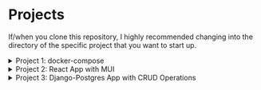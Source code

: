 # Projects
If/when you clone this repository, I highly recommended changing into the directory of the specific project that you want to start up.
<details>
  <summary>Project 1: docker-compose</summary>
  <ul>

  ## Project 1: docker-compose
  This project focused on creating a simple HTML, CSS, and/or JavaScript page that displays "Hello BeyondMD!". Then dockerize
  and run using docker-compose.

  ---
  ### Installation & Running
  Ensure that you have docker and docker-compose installed. I also recommend installing Docker Desktop.

  Within your terminal you can type in `docker-compose up`. After that, go to your web browser and type in `localhost:8000`.
    <details>
      <summary>Project 1 - Images</summary>
      <br></br>
      ![image#1](https://i.imgur.com/eLl6Cjj.png)
      ![image#2](https://i.imgur.com/U0bh3T3.png)
    </details>
  </ul>
</details>
<details>
  <summary>Project 2: React App with MUI</summary>
  <ul>

  ## Project 2: React App with MUI
  This project focused on creating a React app using MUI with different features. In this case, it's able to display "Hello BeyondMD", display my resume (I did not upload my resume), and display data from a free 3rd party API.

  ---
  ### Installation
  When you clone this repository you are missing two things. Those two things are node_modules folder and .env file.

  In your terminal type in `npm ci` to get your node_modules folder.

  Your .env file only will contain one variable. Ensure the .env file is in project 2 directory.
  * `REACT_APP_OPENWEATHERMAP_API="ENTER YOUR OPEN WEATHER MAP API KEY HERE"`
  <br></br>
 
  If you have your node_modules folder and .env file set up, you can type in `npm run build` to install all the dependencies.

  ### Running
  Finally, within your terminal, type in `npm start`.

  NOTE: I uploaded a resume template instead of my own actual resume.
 
  ### Useful Links
  More info on Material UI or now known simplay as MUI can be found on their website [mui.com](https://mui.com/).
 
  More info on react-pdf can be found on Wojtekmaj's GitHub repository [react-pdf](https://github.com/wojtekmaj/react-pdf) & [Wojciech Maj
](https://github.com/wojtekmaj).

  More info on Open Weather Map and how to obtain an API key for free at [Open Weather Map](https://openweathermap.org/api).
    <details>
      <summary>Project 2 - Images</summary>
      <br></br>
      ![image#3](https://i.imgur.com/ipqBFpT.png)
      ![image#4](https://i.imgur.com/8oCSU0C.png)
      ![image#5](https://i.imgur.com/BIUhCNq.png)
      ![image#6](https://i.imgur.com/k9kWn7z.png)
    </details>
  </ul>
</details>
<details>
  <summary>Project 3: Django-Postgres App with CRUD Operations</summary>
  <ul>

  ## Project 3: Django-Postgres App with CRUD Operations
  This project focused on creating a Django-Postgres App with CRUD operations and using data from a free 3rd party API. The project can run with or without docker.

  ---
  ### Dependencies
  If you choose to run this with docker-compose you can ignore this. Just make sure that docker and docker-compose are installed. I also recommend installing Docker Desktop. If you choose not to run with docker-compose you will need to install some dependencies.

  When you clone this repository you will find a requirments.txt file which contains the dependencies to install. You will also need to install Python along with installing postgres. I'm using Python version 3.8.10 and postgres on WSL (Windows Subsystem for Linux).

  ### Env File
  To get started, you should set up your .env file. Ensure the .env file is in project 3 directory. We will use environment variables instead of hard coding potentially sensitive information. However, we can just use the default postgres database for now. There are a total of 6 variables for non-docker-compose and 9 for docker-compose.
  * `TMDB_KEY="ENTER YOUR THE TMDB API KEY HERE"`
  * `DB_NAME="postgres"`
  * `DB_USER="postgres"`
  * `DB_PASSWORD="postgres"`
  * `DB_HOST="localhost"`
  * `DB_PORT="5432"`
  <br></br>

  If you are running docker-compose, you will need to change one variable and add 3 new variables. For now, we can just use the default database of postgres.
  * `DB_HOST="db"` | *change from "localhost" to "db"*
  * `POSTGRES_DB="postgres"`
  * `POSTGRES_USER="postgres"`
  * `POSTGRES_PASSWORD="postgres"`

  ### Running (without docker-compose)
  We need to start up the database before opening the app. We can do so with `sudo service postgresql start`. If you are asked for a password, the default password for postgres database is "postgres". We also need to create the database tables for the app. We can do so with `python3 manage.py migrate`.

  This should create all the tables in the database and your app is ready to go. Type in `python3 manage.py runserver`. Go to your browser and type in `127.0.0.1:8000`. Just know that using port 8000 may cause an issue if it's already being used (i.e. from project 1).

  ### Running (with docker-compose)
  If you are running docker-compose and have Docker Desktop, you can type in `docker-compose up`. You will then need to open the terminal of the app in the container on Docker Desktop. Once opened, type in `python3 manage.py migrate`.

  If you are running docker-compose and don't have Docker Desktop, you can type in `docker-compose up -d --build`. Then type in `docker-compose exec app python3 manage.py migrate`.

  This should create all the tables in the database and your app is ready to go. Either way will work and it's up to you. In your browser type in `localhost:8001`.

  ### Useful Links
  More about TMDB's API and how to obtain an API key can be found on [developers.themoviedb.org](https://developers.themoviedb.org/3/getting-started/introduction) or [themoviedb.org](https://www.themoviedb.org/documentation/api?language=en-US).

  Information on how to setup postgres on WSL can be found on [WSL Database](https://learn.microsoft.com/en-us/windows/wsl/tutorials/wsl-database)

  Setting up Docker for WSL can be found on [Docker for WSL](https://docs.docker.com/desktop/windows/wsl/).
    <details>
      <summary>Project 3 - Images</summary>
      <br></br>
      ![image#7](https://i.imgur.com/XFdvMhE.png)
      ![image#8](https://i.imgur.com/X7joA8G.png)
      ![image#9](https://i.imgur.com/PBz8bHM.png)
      ![image#10](https://i.imgur.com/eXOATWE.png)
      ![image#11](https://i.imgur.com/G9bWpnH.png)
      ![image#12](https://i.imgur.com/6FtDRMn.png)
    </details>
  </ul>
</details>